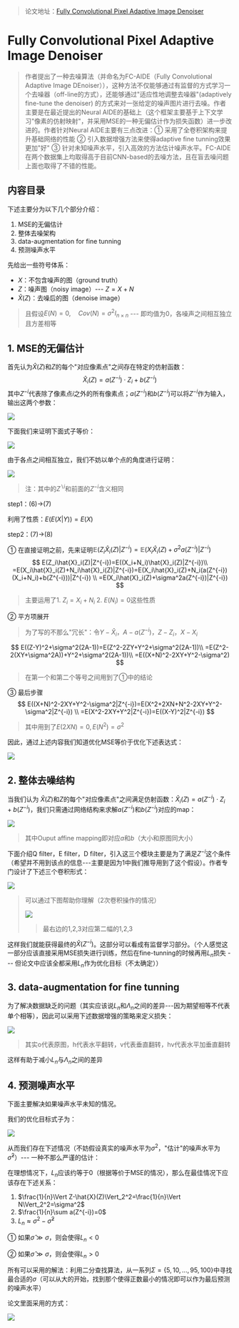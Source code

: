 > 论文地址：[Fully Convolutional Pixel Adaptive Image Denoiser](https://arxiv.org/abs/1807.07569)

# Fully Convolutional Pixel Adaptive Image Denoiser

> 作者提出了一种去噪算法（并命名为FC-AIDE（Fully Convolutional Adaptive Image DEnoiser）），这种方法不仅能够通过有监督的方式学习一个去噪器（off-line的方式），还能够通过"适应性地调整去噪器"(adaptively fine-tune the denoiser) 的方式来对一张给定的噪声图片进行去噪。作者主要是在最近提出的Neural AIDE的基础上（这个框架主要基于上下文学习"像素的仿射映射"，并采用MSE的一种无偏估计作为损失函数）进一步改进的。作者针对Neural AIDE主要有三点改进：① 采用了全卷积架构来提升基础网络的性能 ② 引入数据增强方法来使得adaptive fine tunning效果更加"好" ③ 针对未知噪声水平，引入高效的方法估计噪声水平。FC-AIDE在两个数据集上均取得高于目前CNN-based的去噪方法，且在盲去噪问题上面也取得了不错的性能。

## 内容目录

下述主要分为以下几个部分介绍：

1. MSE的无偏估计
2. 整体去噪架构
3. data-augmentation for fine tunning
4. 预测噪声水平

先给出一些符号体系：

- $X$：不包含噪声的图（ground truth）
- $Z$：噪声图（noisy image）--- $Z=X+N$
- $\hat{X}(Z)$：去噪后的图（denoise image）

> 且假设$E(N)=0,\quad Cov(N)=\sigma^2 I_{n\times n}$ --- 即均值为0，各噪声之间相互独立且方差相等

## 1. MSE的无偏估计 

首先认为$\hat{X}(Z)$和$Z$的每个"对应像素点"之间存在特定的仿射函数：
$$
\hat{X}_i(Z)=a(Z^{-i})\cdot Z_i+b(Z^{-i})
$$
其中$Z^{-i}$代表除了像素点$i$之外的所有像素点；$a(Z^{-i})$和$b(Z^{-i})$可以将$Z^{-i}$作为输入，输出这两个参数：

![](png/a1.png)

下面我们来证明下面式子等价：

![](png/a2.png)

由于各点之间相互独立，我们不妨以单个点的角度进行证明：

![](png/a3.png)

> 注：其中的$Z^{\backslash i}$和前面的$Z^{-i}$含义相同

step1：(6)→(7)

利用了性质：$E(E(X|Y))=E(X)$

step2：(7)→(8)

① 在直接证明之前，先来证明$\mathbb{E}(Z_i\hat{X}_i(Z)|Z^{-i})=\mathbb{E}(X_i\hat{X}_i(Z)+\sigma^2a(Z^{-i})|Z^{-i})$
$$
E(Z_i\hat{X}_i(Z)|Z^{-i})=E((X_i+N_i)\hat{X}_i(Z)|Z^{-i})\\
=E(X_i\hat{X}_i(Z)+N_i\hat{X}_i(Z)|Z^{-i})=E(X_i\hat{X}_i(Z)+N_i(a(Z^{-i})(X_i+N_i)+b(Z^{-i}))|Z^{-i}) \\
=E(X_i\hat{X}_i(Z)+\sigma^2a(Z^{-i})|Z^{-i})
$$

> 主要运用了1. $Z_i=X_i+N_i$ 2. $E(N_i)=0$这些性质

② 平方项展开

> 为了写的不那么"冗长"：令$Y-\hat{X}_i$，$A-a(Z^{-i})$，$Z-Z_i$，$X-X_i$

$$
E((Z-Y)^2+\sigma^2(2A-1))=E(Z^2-2ZY+Y^2+\sigma^2(2A-1))\\
=E(Z^2-2(XY+\sigma^2A))+Y^2+\sigma^2(2A-1))\\
=E((X+N)^2-2XY+Y^2-\sigma^2)
$$

> 在第一个和第二个等号之间用到了①中的结论

③ 最后步骤
$$
E((X+N)^2-2XY+Y^2-\sigma^2|Z^{-i})=E(X^2+2XN+N^2-2XY+Y^2-\sigma^2|Z^{-i}) \\
=E(X^2-2XY+Y^2|Z^{-i})=E((X-Y)^2|Z^{-i})
$$

> 其中用到了$E(2XN)=0,E(N^2)=\sigma^2$

因此，通过上述内容我们知道优化MSE等价于优化下述表达式：

![](png/a4.png)

## 2. 整体去噪结构

当我们认为 $\hat{X}(Z)$和$Z$的每个"对应像素点"之间满足仿射函数：$\hat{X}_i(Z)=a(Z^{-i})\cdot Z_i+b(Z^{-i})$，我们只需通过网络结构来求解$a(Z^{-i})$和$b(Z^{-i})$对应的map：

![](png/a5.png)

> 其中Ouput affine mapping即对应$a$和$b$（大小和原图同大小）

下面介绍Q filter，E filter，D filter，引入这三个模块主要是为了满足$Z^{-i}$这个条件（希望并不用到该点的信息---主要是因为1中我们推导用到了这个假设）。作者专门设计了下述三个卷积形式：

![](png/a6.png)

> 可以通过下图帮助你理解（2次卷积操作的情况）
>
> ![](png/a7.png)
>
> > 最右边的1,2,3对应第二幅的1,2,3

这样我们就能获得最终的$\hat{X}(Z^{-i})$。这部分可以看成有监督学习部分。（个人感觉这一部分应该直接采用MSE损失进行训练，然后在fine-tunning的时候再用$L_n$损失 --- 但论文中应该全都采用$L_n$作为优化目标（不太确定））

## 3. data-augmentation for fine tunning

为了解决数据缺乏的问题（其实应该说$L_n$和$\Lambda_n$之间的差异---因为期望相等不代表单个相等），因此可以采用下述数据增强的策略来定义损失：

![](png/a8.png)

> 其实o代表原图，h代表水平翻转，v代表垂直翻转，hv代表水平加垂直翻转

这样有助于减小$L_n$与$\Lambda_n$之间的差异

## 4. 预测噪声水平

下面主要解决如果噪声水平未知的情况。

我们的优化目标式子为：

![](png/a4.png)

从而我们存在下述情况（不妨假设真实的噪声水平为$\sigma^2$，"估计"的噪声水平为$\hat{\sigma}^2$）--- 一种不那么严谨的估计：

在理想情况下，$L_n$应该约等于0（根据等价于MSE的情况），那么在最佳情况下应该存在下述关系：

1.  $\frac{1}{n}\Vert Z-\hat{X}(Z)\Vert_2^2=\frac{1}{n}\Vert N\Vert_2^2=\sigma^2$
2. $\frac{1}{n}\sum a(Z^{-i})=0$
3. $L_n\approx \sigma^2-\hat{\sigma}^2$

① 如果$\hat{\sigma}\gg \sigma$，则会使得$L_n<0$

② 如果$\hat{\sigma}\gg \sigma$，则会使得$L_n>0$

所有可以采用的解法：利用二分查找算法，从一系列$\Sigma =\{5,10,...,95,100\}$中寻找最合适的$\sigma$（可以从大的开始，找到那个使得正数最小的情况即可以作为最后预测的噪声水平）

论文里面采用的方式：

![](png/a9.png)


